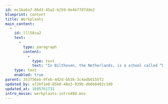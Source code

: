 ```yaml
---
id: ec1ba6a7-86d3-45a2-b259-8e4b7707dde2
blueprint: content
title: Werkplaats
main_content:
  -
    id: lll58za2
    text:
      -
        type: paragraph
        content:
          -
            type: text
            text: "In Bilthoven, the Netherlands, is a school called “De Werkplaats Kindergemeenschap” which translates as “The workplace children's community\". It was founded in 1926 by Kees Boeke, a Dutch reformist who advocated pacifism, respect for others, and \"sociocracy\" in which individuals in a community should have equal roles in decision making. The school relies on a Progressive Education concept based on Montessori principles\_and known for it its creative ways to make students and teachers co-responsible as a community for the curriculum. The school is\_still operating today.\_"
    type: text
    enabled: true
parent: 353756eb-9feb-4d2d-bb36-3c4adbd155f2
updated_by: a726f1e0-85b0-48e3-939b-db6b8482c1d0
updated_at: 1695761731
intro_movie: werkplaats-intro480.mov
---
```

